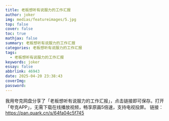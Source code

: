 ```yaml
---
title: 老板想听有说服力的工作汇报
author: joker
img: medias/featureimages/5.jpg
top: false
cover: false
toc: true
mathjax: false
summary: 老板想听有说服力的工作汇报
categories: 老板想听有说服力的工作汇报
tags:
  - 老板想听有说服力的工作汇报
keywords: joker
essay: false
abbrlink: 46943
date: 2025-04-20 23:38:43
coverImg:
password:
---
```


我用夸克网盘分享了「老板想听有说服力的工作汇报」，点击链接即可保存。打开「夸克APP」，无需下载在线播放视频，畅享原画5倍速，支持电视投屏。
链接：https://pan.quark.cn/s/64fa04c5f745
